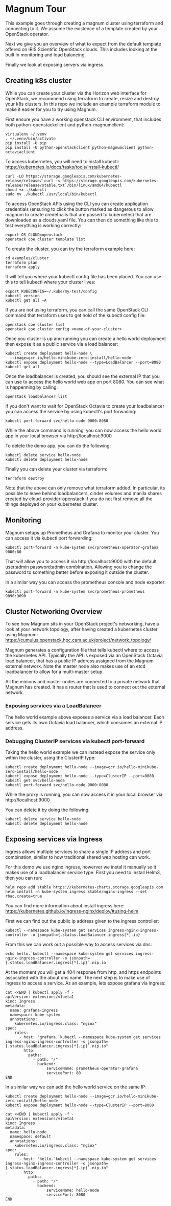# Magnum Tour

This example goes through creating a magnum cluster using
terraform and connecting to it.
We assume the existence of a template created by your
OpenStack operator.

Next we give you an overview of what to expect from the default
template offered on IRIS Scientific OpenStack clouds.
This includes looking at the built in monitoring and load balancing.

Finally we look at exposing servers via ingress.

## Creating k8s cluster

While you can create your cluster via the Horizon web interface for
OpenStack, we recommend using terraform to create, resize and destroy
your k8s clusters.
In this repo we include an example terraform module to make it easier
for you to try using Magnum.

First ensure you have a working openstack CLI environment, that includes
both python-openstackclient and python-magnumclient:

    virtualenv ~/.venv
    . ~/.venv/bin/activate
    pip install -U pip
    pip install -U python-openstackclient python-magnumclient python-octaviaclient

To access kubernetes, you will need to install kubectl:
https://kubernetes.io/docs/tasks/tools/install-kubectl/

    curl -LO https://storage.googleapis.com/kubernetes-release/release/`curl -s https://storage.googleapis.com/kubernetes-release/release/stable.txt`/bin/linux/amd64/kubectl
    chmod +x ./kubectl
    sudo mv ./kubectl /usr/local/bin/kubectl

To access OpenStack APIs using the CLI
you can create application credentials (ensuring to click the
button marked as dangerous to allow magnum to create credetnails that
are passed to kubernetes) that are downloaded as a clouds.yaml file.
You can then do something like this to test everything is working correctly:

    export OS_CLOUD=openstack
    openstack coe cluster template list

To create the cluster, you can try the terraform example here:

    cd examples/cluster
    terraform plan
    terraform apply
    
It will tell you where your kubectl config file has been placed. You can use
this to tell kubectl where your cluster lives:

    export KUBECONFIG=~/.kube/my-test/config
    kubectl version
    kubectl get all -A

If you are not using terraform, you can call the same OpenStack CLI
command that terraform uses to get hold of the kubectl config file:

    openstack coe cluster list
    openstack coe cluster config <name-of-your-cluster>

Once you cluster is up and running you can create a hello world deployment
then expose it as a public service via a load balancer:

    kubectl create deployment hello-node \
      --image=gcr.io/hello-minikube-zero-install/hello-node
    kubectl expose deployment hello-node --type=LoadBalancer --port=8080
    kubectl get all

Once the loadbalancer is created, you should see the external IP that you
can use to access the hello world web app on port 8080. You can see what
is happenning by calling:

    openstack loadbalancer list

If you don't want to wait for OpenStack Octavia to create your loadbalancer
you can access the service by using kubectl's port forwading:

    kubectl port-forward svc/hello-node 9000:8080

While the above command is running, you can now access the hello world app
in your local browser via http://localhost:9000

To delete the demo app, you can do the following:

    kubectl delete service hello-node
    kubectl delete deployment hello-node

Finally you can delete your cluster via terraform:

    terraform destroy

Note that the above can only remove what terraform added. In particular, its
possible to leave behind loadbalancers, cinder volumes and manila shares
created by cloud-provider-openstack if you do not first remove all the
things deployed on your kubernetes cluster.

## Monitoring

Magnum setups up Prometheus and Grafana to monitor your cluster.
You can access it via kubectl port forwarding:

    kubectl port-forward -n kube-system svc/prometheus-operator-grafana 9000:80

That will allow you to access it via http://localhost:9000 with the default
user:admin password:admin combination. Allowing you to change the password
to something better before exposing it outside the cluster.

In a similar way you can access the prometheus console and node exporter:

    kubectl port-forward -n kube-system svc/prometheus-prometheus 9090:9090

## Cluster Networking Overview

To see how Magnum sits in your OpenStack project's networking, have a look
at your network topology, after having created a kubernetes cluster using
Magnum:
https://cumulus.openstack.hpc.cam.ac.uk/project/network_topology/

Magnum generates a configuration file that tells kubectl where to access the
kubernetes API. Typically the API is exposed via an OpenStack Octavia load
balancer, that has a public IP address assigned from the Magnum external
network. Note the master node also makes use of an etcd loadbalancer to allow
for a multi-master setup.

All the minions and master nodes are connected to a private network that
Magnum has created. It has a router that is used to connect out the external
network.

### Exposing services via a LoadBalancer

The hello world example above exposes a service via a load balancer. Each
service gets its own Octavia load balancer, which consumes an external IP
address.

### Debugging ClusterIP services via kubectl port-forward

Taking the hello world example we can instead expose the service only
within the cluster, using the ClusterIP type:

    kubectl create deployment hello-node --image=gcr.io/hello-minikube-zero-install/hello-node
    kubectl expose deployment hello-node --type=ClusterIP --port=8080
    kubectl get svc/hello-node
    kubectl port-forward svc/hello-node 9000:8080

While the proxy is running, you can now access it in your local browser
via http://localhost:9000

You can delete it by doing the following:

    kubectl delete service hello-node
    kubectl delete deployment hello-node

## Exposing services via Ingress

Ingress allows multiple services to share a single IP address and port
combination, similar to how traditional shared web hosting can work.

For this demo we use nginx ingress, howerver we instal it manually so
it makes use of a loadbalancer service type. First you need to install
Helm3, then you can run:

    helm repo add stable https://kubernetes-charts.storage.googleapis.com
    helm install -n kube-system ingress stable/nginx-ingress --set rbac.create=true

You can find more information about install ingress here:
https://kubernetes.github.io/ingress-nginx/deploy/#using-helm

First we can find out the public ip address given to the ingress controller:

    kubectl --namespace kube-system get services ingress-nginx-ingress-controller -o jsonpath={.status.loadBalancer.ingress[*].ip}

From this we can work out a possible way to access services via dns:

    echo hello.`kubectl --namespace kube-system get services ingress-nginx-ingress-controller -o jsonpath={.status.loadBalancer.ingress[*].ip}`.nip.io

At the moment you will get a 404 response from http, and https endpoints
associated with the about dns name. The next step is to make use of ingress
to access a service. As an example, lets expose grafana via ingress:

    cat <<END | kubectl apply -f -
    apiVersion: extensions/v1beta1
    kind: Ingress
    metadata:
      name: grafana-ingress
      namespace: kube-system
      annotations:
        kubernetes.io/ingress.class: "nginx"
    spec:
        rules:
          - host: "grafana.`kubectl --namespace kube-system get services ingress-nginx-ingress-controller -o jsonpath={.status.loadBalancer.ingress[*].ip}`.nip.io"
            http:
              paths:
                - path: "/"
                  backend:
                      serviceName: prometheus-operator-grafana
                      servicePort: 80
    END

In a similar way we can add the hello world service on the same IP:

    kubectl create deployment hello-node --image=gcr.io/hello-minikube-zero-install/hello-node
    kubectl expose deployment hello-node --type=ClusterIP --port=8080
    
    cat <<END | kubectl apply -f -
    apiVersion: extensions/v1beta1
    kind: Ingress
    metadata:
      name: hello-node
      namespace: default
      annotations:
        kubernetes.io/ingress.class: "nginx"
    spec:
        rules:
          - host: "hello.`kubectl --namespace kube-system get services ingress-nginx-ingress-controller -o jsonpath={.status.loadBalancer.ingress[*].ip}`.nip.io"
            http:
              paths:
                - path: "/"
                  backend:
                      serviceName: hello-node
                      servicePort: 8080
    END
